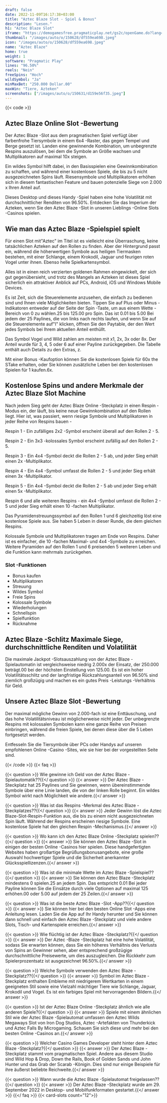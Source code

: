 ```yaml
---
draft: false
date: 2022-11-09T16:17:38+03:00
title: "Aztec Blaze Slot - Spiel & Bonus"
description: "Lesen."
h1: "Aztec Blaze Slot"
iframe: "https://demogamesfree.pragmaticplay.net/gs2c/openGame.do?lang=en&cur=USD&websiteUrl=https%3A%2F%2Fclienthub.pragmaticplay.com%2F&gcpif=2273&gameSymbol=vs25kfruit&jurisdiction=99&lobbyUrl=https://clienthub.pragmaticplay.com/slots/game-library/"
thumbnail: "/images/auto/o/150628/df559ea698.jpeg"
icon: "/images/auto/o/150628/df559ea698.jpeg"
name: "Aztec Blaze"
home: true
weight: 1
software: "Pragmatic Play"
lines: "96.50%"
reels: "Nein"
freeSpins: "Hoch"
wildSymbol: "Ja"
minMaxBet: "250.000 Dollar.00"
maxWin: "Tiere, Azteken"
screenshots: ["/images/auto/o/150631/d159e56f35.jpeg"]
---
```


{{< code >}}<h2>Aztec Blaze Online Slot -Bewertung</h2><p>Der Aztec Blaze -Slot aus dem pragmatischen Spiel verfügt über farbenfrohe Tiersymbole in einem 6x4 -Raster, das gegen Tempel und Berge gesetzt ist. Landen eine gewinnende Kombination, um unbegrenzte Respins auszulösen, bei dem die Symbole an Größe wachsen und Multiplikatoren auf maximal 10x steigen.</p><p>Ein wildes Symbol hilft dabei, in den Basisspielen eine Gewinnkombination zu schaffen, und während einer kostenlosen Spiele, die bis zu 5 nicht ausgezeichneten Spins läuft. Riesensymbole und Multiplikatoren erhöhen sich in diesem fantastischen Feature und bauen potenzielle Siege von 2.000 x Ihren Anteil auf.</p><p>Dieses Desktop und dieses Handy -Spiel haben eine hohe Volatilität mit durchschnittlicher Renditen von 96.50%. Entdecken Sie das Imperium der Azteken, wenn Sie den Aztec Blaze -Slot in unseren Lieblings -Online Slots -Casinos spielen.</p><h2>Wie man das Aztec Blaze -Spielspiel spielt</h2><p>Für einen Slot mit"Aztec" im Titel ist es vielleicht eine Überraschung, keine tatsächlichen Azteken auf den Rollen zu finden. Aber der Hintergrund passt ein, während die höherwertigen Symbole aus heiligen Tiermasken bestehen, mit einer Schlange, einem Krokodil, Jaguar und feurigen roten Vogel unter ihnen. Ebenso helle Spielkartensymbol.</p><p>Alles ist in einen reich verzierten goldenen Rahmen eingewickelt, der sich gut gegenübersieht, und trotz des Mangels an Azteken ist dieses Spiel sicherlich ein attraktiver Anblick auf PCs, Android, iOS und Windows Mobile Devices.</p><p>Es ist Zeit, sich die Steuerelemente anzusehen, die einfach zu bedienen sind und Ihnen viele Möglichkeiten bieten. Tippen Sie auf Plus oder Minus -Indikatoren entweder auf der Seite der Spin -Taste, um aus einem Wette -Bereich von 0 zu wählen.25 bis 125.00 pro Spin. Das ist 0.01 bis 5.00 Bei jedem der 25 Paylines, die von links nach rechts laufen, und wenn Sie auf die Steuerelemente auf"I" klicken, öffnen Sie den Paytable, der den Wert jedes Symbols bei Ihrem aktuellen Anteil enthüllt.</p><p>Das Symbol Vogel und Wild zahlen am meisten mit x1, 2x, 3x oder 8x. Der Anteil wurde für 3, 4, 5 oder 6 auf einer Payline zurückgegeben. Die Tabelle enthält auch Details zu den Extras, z.</p><p>Mit einer Bonus -Kaufoption können Sie die kostenlosen Spiele für 60x the STake erhalten, oder Sie können zusätzliche Leben bei den kostenlosen Spielen für 1 kaufen.6x.</p><h2>Kostenlose Spins und andere Merkmale der Aztec Blaze Slot Machine</h2><p>Nach jedem Sieg geht der Aztec Blaze Online -Steckplatz in einen Respin -Modus ein, der läuft, bis keine neue Gewinnkombination auf den Rollen liegt. Hier ist, was passiert, wenn riesige Symbole und Multiplikatoren in jeder Reihe von Respins bauen -</p><p>Respin 1 - Ein zufälliges 2x2 -Symbol erscheint überall auf den Rollen 2 - 5.</p><p>Respin 2 - Ein 3x3 -kolossales Symbol erscheint zufällig auf den Rollen 2 - 5.</p><p>Respin 3 - Ein 4x4 -Symbol deckt die Rollen 2 - 5 ab, und jeder Sieg erhält einen 2x -Multiplikator.</p><p>Respin 4 - Ein 4x4 -Symbol umfasst die Rollen 2 - 5 und jeder Sieg erhält einen 3x -Multiplikator.</p><p>Respin 5 - Ein 4x4 -Symbol deckt die Rollen 2 - 5 ab und jeder Sieg erhält einen 5x -Multiplikator.</p><p>Respin 6 und alle weiteren Respins - ein 4x4 -Symbol umfasst die Rollen 2 - 5 und jeder Sieg erhält einen 10 -fachen Multiplikator.</p><p>Das Pyramidenstreuungssymbol auf den Rollen 1 und 6 gleichzeitig löst eine kostenlose Spiele aus. Sie haben 5 Leben in dieser Runde, die dem gleichen Respins.</p><p>Kolossale Symbole und Multiplikatoren tragen am Ende von Respins. Daher ist es einfacher, die 10 -fachen Maximal- und 4x4 -Symbole zu erreichen. Weitere Pyramiden auf den Rollen 1 und 6 preisenden 5 weiteren Leben und die Funktion kann mehrmals zurückgehen.</p><h3>
Slot -Funktionen</h3><ul>
<li></span>
Bonus kaufen</li>
<li></span>
Multiplikatoren</li>
<li></span>
Streuung</li>
<li></span>
Wildes Symbol</li>
<li></span>
Freie Spins</li>
<li></span>
Kolossale Symbole</li>
<li></span>
Wiederholungen</li>
<li></span>
Schnellspin</li>
<li></span>
Spielfunktion</li>
<li></span>
Rücknahme</li></ul><h2>Aztec Blaze -Schlitz Maximale Siege, durchschnittliche Renditen und Volatilität</h2><p>Die maximale Jackpot -Slotsauszahlung von der Aztec Blaze -Spielautomatin ist vergleichsweise niedrig 2.000x der Einsatz, der 250.000 beträgt.00 bei der höchsten Einstellung von 125.00. Es ist ein hoher Volatilitätsschlitz und der langfristige Rückzahlungsanteil von 96.50% sind ziemlich großzügig und machen es ein gutes Preis -Leistungs -Verhältnis für Geld.</p><h2>Unsere Aztec Blaze Slot -Bewertung</h2><p>Der maximal mögliche Gewinn von 2.000-fach ist eine Enttäuschung, und das hohe Volatilitätsniveau ist möglicherweise nicht jeder. Der unbegrenzte Respins mit kolossalen Symbolen kann eine ganze Reihe von Preisen einbringen, während die freien Spiele, bei denen diese über die 5 Leben fortgesetzt werden.</p><p>Entfesseln Sie die Tiersymbole über PCs oder Handys auf unseren empfohlenen Online -Casino -Sites, wie sie hier bei der vorgestellten Seite sind.</p>
{{< /code >}}
{{< faq >}}

{{< question >}} Wie gewinne ich Geld von der Aztec Blaze -Spielautomatik??{{</ question >}}
{{< answer >}} Der Aztec Blaze -Steckplatz hat 25 Paylines und Sie gewinnen, wenn übereinstimmende Symbole über eine Linie landen, die von der linken Rolle beginnt. Ein wildes Symbol wirkt nach Möglichkeit wie andere.{{</ answer >}}

{{< question >}} Was ist das Respins -Merkmal des Aztec Blaze -Steckplatzes??{{</ question >}}
{{< answer >}} Jeder Gewinn löst die Aztec Blaze-Slot-Respin-Funktion aus, die bis zu einem nicht ausgezeichneten Spin läuft. Während der Respins erscheinen riesige Symbole. Eine kostenlose Spiele hat den gleichen Respin -Mechanismus.{{</ answer >}}

{{< question >}} Wo kann ich den Aztec Blaze Online -Steckplatz spielen??{{</ question >}}
{{< answer >}} Sie können den Aztec Blaze -Slot in einigen der besten Online -Casinos hier spielen. Diese handgefertigten Websites haben großartige Begrüßungsbonusangebote, eine große Auswahl hochwertiger Spiele und die Sicherheit anerkannter Glücksspiellizenzen.{{</ answer >}}

{{< question >}} Was ist die minimale Wette im Aztec Blaze -Spielspiel??{{</ question >}}
{{< answer >}} Sie können den Aztec Blaze -Steckplatz mindestens 0 spielen.25 an jedem Spin. Das entspricht 0.01 Bei jeder Payline können Sie die Einsätze durch viele Optionen auf maximal 125 erhöhen.00 oder 5.00 auf jedem der 25 Zeilen.{{</ answer >}}

{{< question >}} Was ist die beste Aztec Blaze -Slot -App??{{</ question >}}
{{< answer >}} Sie können hier bei den besten Online Slot -Apps eine Anleitung lesen. Laden Sie die App auf Ihr Handy herunter und Sie können dann schnell und einfach den Aztec Blaze -Steckplatz und viele andere Slots, Tisch- und Kartenspiele erreichen.{{</ answer >}}

{{< question >}} Wie flüchtig ist der Aztec Blaze -Steckplatz?{{</ question >}}
{{< answer >}} Der Aztec -Blaze -Steckplatz hat eine hohe Volatilität, sodass Sie erwarten können, dass Sie ein höheres Verhältnis des Verlusts von Spins an Gewinner sehen, aber entsprechend großzügige durchschnittliche Preisewerte, um dies auszugleichen. Die Rückkehr zum Spielerprozentsatz ist ausgezeichnet 96.50%.{{</ answer >}}

{{< question >}} Welche Symbole verwenden den Aztec Blaze -Steckplatz??{{</ question >}}
{{< answer >}} Symbol im Aztec Blaze -Steckplatz enthalten Embleme mit niedrigerem Wertkarten in einem geeigneten Stil sowie eine Vielzahl mächtiger Tiere wie Schlange, Jaguar, Krokodil und Vogel. Es ist ein farbiges Spiel mit hervorragenden Bildern.{{</ answer >}}

{{< question >}} Ist der Aztec Blaze Online -Steckplatz ähnlich wie alle anderen Spiele?{{</ question >}}
{{< answer >}} Spiele mit einem ähnlichen Stil wie der Aztec Blaze -Spielautomat umfassen den Aztec Wilds Megaways Slot von Iron Dog Studios, Aztec -Artefakten von Thunderkick und Aztec Falls By Microgaming. Schauen Sie sich diese und mehr bei den besten Online -Casinos an.{{</ answer >}}

{{< question >}} Welcher Casino Games Developer steht hinter dem Aztec Blaze -Steckplatz?{{</ question >}}
{{< answer >}} Der Aztec Blaze -Steckplatz stammt vom pragmatischen Spiel. Andere aus diesem Studio sind Wild Hop & Drop, Down the Rails, Book of Golden Sands und John Hunter und das Grab der Scarab -Königin. Dies sind nur einige Beispiele für ihre äußerst beliebte Reichweite.{{</ answer >}}

{{< question >}} Wann wurde die Aztec Blaze -Spielautomat freigelassen??{{</ question >}}
{{< answer >}} Der Aztec Blaze -Steckplatz wurde am 29. September 2022 in Desktop- und Mobilfunkformaten gestartet.{{</ answer >}}
{{</ faq >}}
{{< card-slots count="12">}}